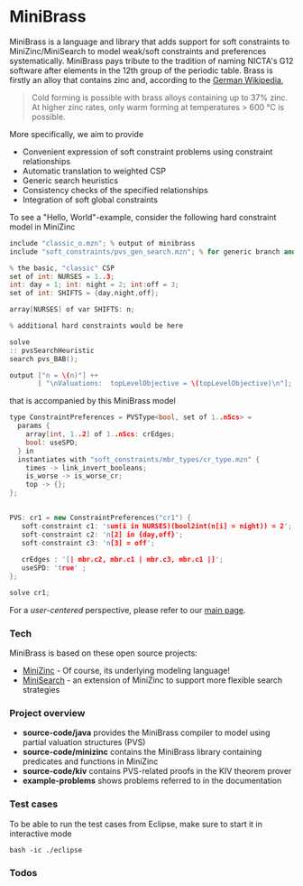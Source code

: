 # MiniBrass

MiniBrass is a language and library that adds support for soft constraints to MiniZinc/MiniSearch to model weak/soft constraints and preferences systematically. 
MiniBrass pays tribute to the tradition of naming NICTA's G12 software after elements in the 12th group of the periodic table. Brass is firstly an alloy that contains zinc and, according to the [German Wikipedia](https://de.wikipedia.org/wiki/Messing), 
> Cold forming is possible with brass alloys containing up to 37% zinc. At higher zinc rates, only warm forming at temperatures > 600 °C is possible.

More specifically, we aim to provide
- Convenient expression of soft constraint problems using constraint relationships
- Automatic translation to weighted CSP
- Generic search heuristics
- Consistency checks of the specified relationships
- Integration of soft global constraints

To see a "Hello, World"-example, consider the following hard constraint model in MiniZinc
```c++
include "classic_o.mzn"; % output of minibrass
include "soft_constraints/pvs_gen_search.mzn"; % for generic branch and bound

% the basic, "classic" CSP 
set of int: NURSES = 1..3;
int: day = 1; int: night = 2; int:off = 3;
set of int: SHIFTS = {day,night,off};

array[NURSES] of var SHIFTS: n;

% additional hard constraints would be here 

solve 
:: pvsSearchHeuristic
search pvs_BAB();

output ["n = \(n)"] ++ 
       [ "\nValuations:  topLevelObjective = \(topLevelObjective)\n"];
```

that is accompanied by this MiniBrass model
```c++
type ConstraintPreferences = PVSType<bool, set of 1..nScs> = 
  params { 
    array[int, 1..2] of 1..nScs: crEdges;
    bool: useSPD;
  } in 
  instantiates with "soft_constraints/mbr_types/cr_type.mzn" {
    times -> link_invert_booleans;
    is_worse -> is_worse_cr;
    top -> {};
};
    

PVS: cr1 = new ConstraintPreferences("cr1") {
   soft-constraint c1: 'sum(i in NURSES)(bool2int(n[i] = night)) = 2';
   soft-constraint c2: 'n[2] in {day,off}';
   soft-constraint c3: 'n[3] = off';
   
   crEdges : '[| mbr.c2, mbr.c1 | mbr.c3, mbr.c1 |]';
   useSPD: 'true' ;
}; 

solve cr1;
```

For a *user-centered* perspective, please refer to our [main page](http://isse-augsburg.github.io/constraint-relationships/).

### Tech

MiniBrass is based on these open source projects:

* [MiniZinc] - Of course, its underlying modeling language!
* [MiniSearch] - an extension of MiniZinc to support more flexible search strategies

### Project overview
* **source-code/java** provides the MiniBrass compiler to model using partial valuation structures (PVS)
* **source-code/minizinc** contains the MiniBrass library containing predicates and functions in MiniZinc
* **source-code/kiv** contains PVS-related proofs in the KIV theorem prover
* **example-problems** shows problems referred to in the documentation

### Test cases

To be able to run the test cases from Eclipse, make sure to start it in interactive mode 
```
bash -ic ./eclipse
```

### Todos


   [MiniZinc]: <http://www.minizinc.org/>
   [MiniSearch]: <http://www.minizinc.org/minisearch/>
 


